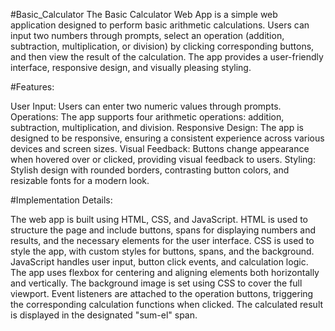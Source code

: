#Basic_Calculator
The Basic Calculator Web App is a simple web application designed to perform basic arithmetic calculations.
Users can input two numbers through prompts, select an operation (addition, subtraction, multiplication, or division) by clicking corresponding buttons,
and then view the result of the calculation. The app provides a user-friendly interface, responsive design, and visually pleasing styling.

#Features:

User Input: Users can enter two numeric values through prompts.
Operations: The app supports four arithmetic operations: addition, subtraction, multiplication, and division.
Responsive Design: The app is designed to be responsive, ensuring a consistent experience across various devices and screen sizes.
Visual Feedback: Buttons change appearance when hovered over or clicked, providing visual feedback to users.
Styling: Stylish design with rounded borders, contrasting button colors, and resizable fonts for a modern look.

#Implementation Details:

The web app is built using HTML, CSS, and JavaScript.
HTML is used to structure the page and include buttons, spans for displaying numbers and results, and the necessary elements for the user interface.
CSS is used to style the app, with custom styles for buttons, spans, and the background.
JavaScript handles user input, button click events, and calculation logic.
The app uses flexbox for centering and aligning elements both horizontally and vertically.
The background image is set using CSS to cover the full viewport.
Event listeners are attached to the operation buttons, triggering the corresponding calculation functions when clicked.
The calculated result is displayed in the designated "sum-el" span.

